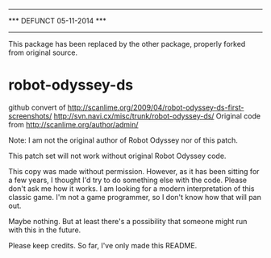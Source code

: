 **************************
*** DEFUNCT 05-11-2014 ***
**************************
This package has been replaced by the other package, properly forked from original source.


robot-odyssey-ds
================

github convert of 
http://scanlime.org/2009/04/robot-odyssey-ds-first-screenshots/ 
http://svn.navi.cx/misc/trunk/robot-odyssey-ds/ 
Original code from http://scanlime.org/author/admin/

Note: I am not the original author of Robot Odyssey nor of this patch.

This patch set will not work without original Robot Odyssey code.

This copy was made without permission. However, as it has been sitting for a few years, 
I thought I'd try to do something else with the code. Please don't ask me how it works. 
I am looking for a modern interpretation of this classic game. I'm not a game programmer, 
so I don't know how that will pan out.

Maybe nothing. But at least there's a possibility that someone might run with this in the future.

Please keep credits. So far, I've only made this README.
